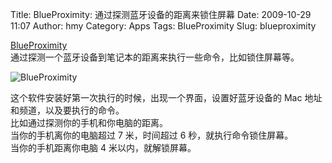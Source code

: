 Title: BlueProximity: 通过探测蓝牙设备的距离来锁住屏幕 
Date: 2009-10-29 11:07
Author: hmy
Category: Apps
Tags: BlueProximity
Slug: blueproximity

[BlueProximity](http://blueproximity.sourceforge.net)  
通过探测一个蓝牙设备到笔记本的距离来执行一些命令，比如锁住屏幕等。

![BlueProximity](http://i.linuxtoy.org/images/2009/10/blueproximity.png)

这个软件安装好第一次执行的时候，出现一个界面，设置好蓝牙设备的 Mac
地址和频道，以及要执行的命令。  
比如通过探测你的手机和你电脑的距离。  
当你的手机离你的电脑超过 7 米，时间超过 6 秒，就执行命令锁住屏幕。  
当你的手机距离你电脑 4 米以内，就解锁屏幕。
